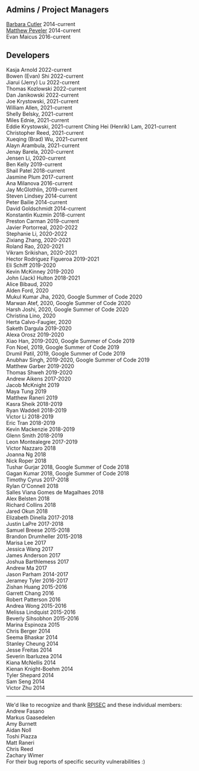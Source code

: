 ## Admins / Project Managers  
[Barbara Cutler](http://www.cs.rpi.edu/~cutler/) 2014-current  
[Matthew Peveler](http://mpeveler.com/) 2014-current  
Evan Maicus 2016-current  

## Developers  

Kasja Arnold 2022-current  
Bowen (Evan) Shi 2022-current  
Jiarui (Jerry) Lu 2022-current  
Thomas Kozlowski 2022-current  
Dan Janikowski 2022-current  
Joe Krystowski, 2021-current  
William Allen, 2021-current  
Shelly Belsky, 2021-current  
Miles Ednie, 2021-current  
Eddie Krystowski, 2021-current 
Ching Hei (Henrik) Lam, 2021-current  
Christopher Reed, 2021-current  
Xueqing (Brad) Wu, 2021-current  
Alayn Arambula, 2021-current  
Jenay Barela, 2020-current  
Jensen Li, 2020-current  
Ben Kelly 2019-current  
Shail Patel 2018-current  
Jasmine Plum 2017-current  
Ana Milanova 2016-current  
Jay McGlothlin, 2019-current  
Steven Lindsey 2014-current  
Peter Bailie 2014-current  
David Goldschmidt 2014-current  
Konstantin Kuzmin 2018-current  
Preston Carman 2019-current  
Javier Portorreal, 2020-2022  
Stephanie Li, 2020-2022  
Zixiang Zhang, 2020-2021  
Roland Rao, 2020-2021  
Vikram Srikishan, 2020-2021  
Hector Rodriguez Figueroa 2019-2021  
Eli Schiff 2019-2020  
Kevin McKinney 2019-2020  
John (Jack) Hulton 2018-2021  
Alice Bibaud, 2020  
Alden Ford, 2020  
Mukul Kumar Jha, 2020, Google Summer of Code 2020  
Marwan Atef, 2020, Google Summer of Code 2020  
Harsh Joshi, 2020, Google Summer of Code 2020  
Christina Lino, 2020  
Herta Calvo-Faugier, 2020  
Saketh Dargula 2019-2020  
Alexa Orosz 2019-2020  
Xiao Han, 2019-2020, Google Summer of Code 2019  
Fon Noel, 2019, Google Summer of Code 2019  
Drumil Patil, 2019, Google Summer of Code 2019  
Anubhav Singh, 2019-2020, Google Summer of Code 2019  
Matthew Garber 2019-2020  
Thomas Shweh 2019-2020  
Andrew Aikens 2017-2020  
Jacob McKnight 2019  
Maya Tung 2019  
Matthew Raneri 2019  
Kasra Sheik 2018-2019  
Ryan Waddell 2018-2019  
Victor Li 2018-2019  
Eric Tran 2018-2019  
Kevin Mackenzie 2018-2019  
Glenn Smith 2018-2019  
Leon Montealegre 2017-2019  
Victor Nazzaro 2018  
Joanna Ng 2018  
Nick Roper 2018  
Tushar Gurjar 2018, Google Summer of Code 2018  
Gagan Kumar  2018, Google Summer of Code 2018  
Timothy Cyrus 2017-2018  
Rylan O'Connell 2018  
Salles Viana Gomes de Magalhaes 2018  
Alex Belsten 2018  
Richard Collins 2018  
Jared Okun 2018  
Elizabeth Dinella 2017-2018  
Justin LaPre 2017-2018  
Samuel Breese 2015-2018  
Brandon Drumheller 2015-2018  
Marisa Lee 2017  
Jessica Wang 2017  
James Anderson 2017  
Joshua Barthlemess 2017  
Andrew Ma 2017  
Jason Parham 2014-2017  
Jeramey Tyler 2016-2017  
Zishan Huang 2015-2016  
Garrett Chang 2016  
Robert Patterson 2016  
Andrea Wong 2015-2016  
Melissa Lindquist 2015-2016  
Beverly Sihsobhon 2015-2016  
Marina Espinoza 2015  
Chris Berger 2014  
Seema Bhaskar 2014  
Stanley Cheung 2014  
Jesse Freitas 2014  
Severin Ibarluzea 2014  
Kiana McNellis 2014  
Kienan Knight-Boehm 2014  
Tyler Shepard 2014  
Sam Seng 2014  
Victor Zhu 2014  

------------------------------  
We'd like to recognize and thank [RPISEC](https://rpis.ec/) and these individual members:  
Andrew Fasano  
Markus Gaasedelen  
Amy Burnett  
Aidan Noll  
Toshi Piazza  
Matt Raneri  
Chris Reed  
Zachary Wimer  
For their bug reports of specific security vulnerabilities :)  
